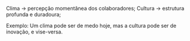 Clima -> percepção momentânea dos colaboradores;
Cultura -> estrutura profunda e duradoura;

Exemplo: Um clima pode ser de medo hoje, mas  a cultura pode ser de inovação, e vise-versa.